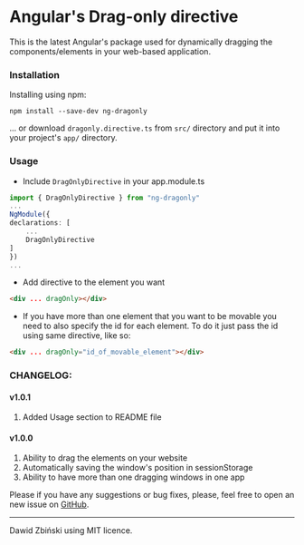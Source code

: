 # Angular's Drag-only directive
This is the latest Angular's package used for dynamically dragging the 
components/elements in your web-based application.

### Installation

Installing using npm:

```
npm install --save-dev ng-dragonly
```

... or download `dragonly.directive.ts` from `src/` directory and put it into your project's `app/` directory.

### Usage
- Include `DragOnlyDirective` in your app.module.ts
```typescript
import { DragOnlyDirective } from "ng-dragonly"
...
NgModule({
declarations: [
    ...
    DragOnlyDirective
]
})
...
```

- Add directive to the element you want 
```html
<div ... dragOnly></div>
```

- If you have more than one element that you want to be movable 
you need to also specify the id for each element. To do it just 
pass the id using same directive, like so:
```html
<div ... dragOnly="id_of_movable_element"></div>
```


### CHANGELOG:
#### v1.0.1
1. Added Usage section to README file
#### v1.0.0
1. Ability to drag the elements on your website
2. Automatically saving the window's position in sessionStorage
3. Ability to have more than one dragging windows in one app


Please if you have any suggestions or bug fixes, please, 
feel free to open an new issue on [GitHub](https://github.com/Flyrell/ng-dragonly).

------

Dawid Zbiński using MIT licence.
